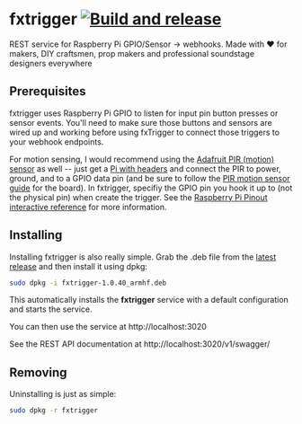 # fxtrigger [![Build and release](https://github.com/danesparza/fxtrigger/actions/workflows/release.yaml/badge.svg)](https://github.com/danesparza/fxtrigger/actions/workflows/release.yaml)
REST service for Raspberry Pi GPIO/Sensor -> webhooks.  Made with ❤️ for makers, DIY craftsmen, prop makers and professional soundstage designers everywhere

## Prerequisites
fxtrigger uses Raspberry Pi GPIO to listen for input pin button presses or sensor events.  You'll need to make sure those buttons and sensors are wired up and working before using fxTrigger to connect those triggers to your webhook endpoints.

For motion sensing, I would recommend using the [Adafruit PIR (motion) sensor](https://www.adafruit.com/product/189) as well -- just get a [Pi with headers](https://www.adafruit.com/product/3708) and connect the PIR to power, ground, and to a GPIO data pin  (and be sure to follow the [PIR motion sensor guide](https://learn.adafruit.com/pir-passive-infrared-proximity-motion-sensor/) for the board).  In fxtrigger, specifiy the GPIO pin you hook it up to (not the physical pin) when create the trigger.  See the [Raspberry Pi Pinout interactive reference](https://pinout.xyz/#) for more information. 


## Installing
Installing fxtrigger is also really simple.  Grab the .deb file from the [latest release](https://github.com/danesparza/fxtrigger/releases/latest) and then install it using dpkg:


```bash
sudo dpkg -i fxtrigger-1.0.40_armhf.deb 
````

This automatically installs the **fxtrigger** service with a default configuration and starts the service. 

You can then use the service at http://localhost:3020

See the REST API documentation at http://localhost:3020/v1/swagger/

## Removing 
Uninstalling is just as simple:

```bash
sudo dpkg -r fxtrigger
````
